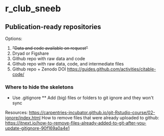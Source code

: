 # r_club_sneeb

## Publication-ready repositories

Options: 
1. ~~"Data and code available on request"~~
2. Dryad or Figshare
3. Github repo with raw data and code
4. Github repo with raw data, code, and intermediate files
5. Github repo + Zenodo DOI
https://guides.github.com/activities/citable-code/

### Where to hide the skeletons
* Use .gitignore
** Add (big) files or folders to git ignore and they won't sync

Resources: https://carpentries-incubator.github.io/git-Rstudio-course/02-ignore/index.html
How to remove files that were already uploaded to github: 
https://itnext.io/how-to-remove-files-already-added-to-git-after-you-update-gitignore-90f169a0a4e1